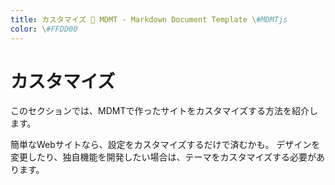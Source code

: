 ```yaml
---
title: カスタマイズ 💊 MDMT - Markdown Document Template \#MDMTjs
color: \#FFDD00
---
```

# カスタマイズ

このセクションでは、MDMTで作ったサイトをカスタマイズする方法を紹介します。

簡単なWebサイトなら、設定をカスタマイズするだけで済むかも。
デザインを変更したり、独自機能を開発したい場合は、テーマをカスタマイズする必要があります。
